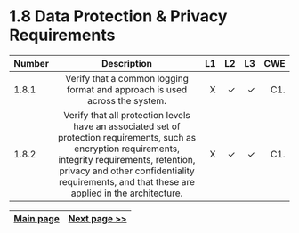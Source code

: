 # 1.8 Data Protection & Privacy Requirements

| Number       | Description     | L1    		| L2         | L3 		   | CWE		|
| :------------- | :----------: | -----------: | -----------:|-----------:| -----------:|
|  1.8.1 | Verify that a common logging format and approach is used across the system.| X	 | ✓   | ✓   | C1. |
|  1.8.2 | Verify that all protection levels have an associated set of protection requirements, such as encryption requirements, integrity requirements, retention, privacy and other confidentiality requirements, and that these are applied in the architecture. | X	 | ✓   | ✓   | C1. |


[Main page](../README.md) | [Next page >>](2.%20Define%20the%20role.md)
| --- | --- |


